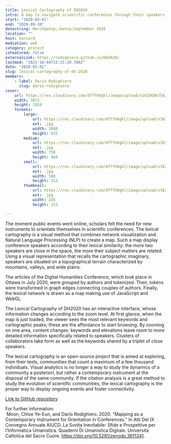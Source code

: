 ```yaml
---
title: Lexical Cartography of DH2020
intro: A map to navigate scientific conferences through their speakers, arranged in a network visualization according to their lexical similarity.
start: "2020-03-01"
end: "2020-09-30"
datestring: March&ensp;–&ensp;September 2020
location: ""
host: harvard
mediation: web
category: project
isFeatured: false
externalLink: https://rodighiero.github.io/DH2020/
lastmod: "2021-10-04T15:15:20.700Z"
date: "2020-03-01"
slug: lexical-cartography-of-dh-2020
members:
    - label: Dario Rodighiero
      slug: dario-rodighiero
cover:
    url: https://res.cloudinary.com/dfffh0gkl/image/upload/v1628686754/lexicalcarto_686c2c0761.jpg
    width: 3072
    height: 1920
    formats:
        large:
            url: https://res.cloudinary.com/dfffh0gkl/image/upload/v1628686756/large_lexicalcarto_686c2c0761.jpg
            ext: .jpg
            width: 1000
            height: 625
        medium:
            url: https://res.cloudinary.com/dfffh0gkl/image/upload/v1628686756/medium_lexicalcarto_686c2c0761.jpg
            ext: .jpg
            width: 750
            height: 469
        small:
            url: https://res.cloudinary.com/dfffh0gkl/image/upload/v1628686756/small_lexicalcarto_686c2c0761.jpg
            ext: .jpg
            width: 500
            height: 313
        thumbnail:
            url: https://res.cloudinary.com/dfffh0gkl/image/upload/v1628686755/thumbnail_lexicalcarto_686c2c0761.jpg
            ext: .jpg
            width: 245
            height: 153

---
```

The moment public events went online, scholars felt the need for new instruments to orientate themselves in scientific conferences. The lexical cartography is a visual method that combines network visualization and Natural Language Processing (NLP) to create a map. Such a map display conference speakers according to their lexical similarity: the more two speakers are close in the space, the more their subject matters are related. Using a visual representation that recalls the cartographic imaginary, speakers are situated on a topographical terrain characterized by mountains, valleys, and wide plains.

The articles of the Digital Humanities Conference, which took place in Ottawa in July 2020, were grouped by authors and tokenized. Then, tokens were transformed in graph edges connecting couples of authors. Finally, the lexical network is drawn as a map making use of JavaScript and WebGL.

The Lexical Cartography of DH2020 has an interactive interface, whose information changes according to the zoom level. At first glance, when the map is just loaded, the viewer sees the most relevant keywords and cartographic peaks; these are the affordance to start browsing. By zooming on one area, content changes: keywords and elevations leave room to more detailed information specifically related to speakers. Clusters of collaborators take form as well as the keywords shared by a triplet of close speakers.

The lexical cartography is an open-source project that is aimed at exploring, from their texts, communities that count a maximum of a few thousand individuals. Visual analytics is no longer a way to study the dynamics of a community a posteriori, but rather a contemporary instrument at the disposal of the same community. If the citation analysis is a great method to study the evolution of scientific communities, the lexical cartography is the proper way to display ongoing events and foster connectivity.

[Link to GitHub repository](https://rodighiero.github.io/DH2020/)

For further information:<br> Moon, Chloe Ye-Eun, and Dario Rodighiero. 2020. “Mapping as a Contemporary Instrument for Orientation in Conferences.” In Atti Del IX Convegno Annuale AIUCD. La Svolta Inevitabile: Sfide e Prospettive per l’Informatica Umanistica. Quaderni Di Umanistica Digitale. Università Cattolica del Sacro Cuore. https://doi.org/10.5281/zenodo.3611341.